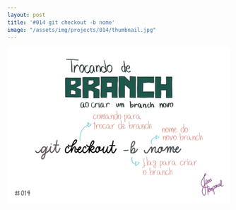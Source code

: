 ```yaml
---
layout: post
title: '#014 git checkout -b nome'
image: "/assets/img/projects/014/thumbnail.jpg"
---
```


<img  alt="Como criar um novo branch e já trocar para esse novo branch com o comando git checkout -b nome" src="/assets/img/projects/014/full.jpg">